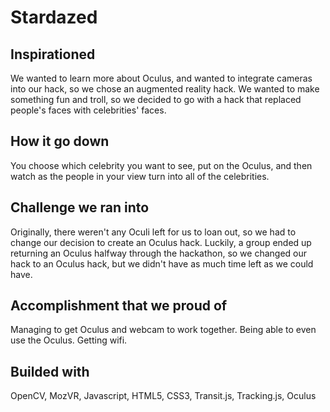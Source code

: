 # Stardazed


## Inspirationed

We wanted to learn more about Oculus, and wanted to integrate cameras into our hack, so we chose an augmented reality hack. We wanted to make something fun and troll, so we decided to go with a hack that replaced people's faces with celebrities' faces.


## How it go down

You choose which celebrity you want to see, put on the Oculus, and then watch as the people in your view turn into all of the celebrities.


## Challenge we ran into

Originally, there weren't any Oculi left for us to loan out, so we had to change our decision to create an Oculus hack. Luckily, a group ended up returning an Oculus halfway through the hackathon, so we changed our hack to an Oculus hack, but we didn't have as much time left as we could have.


## Accomplishment that we proud of

Managing to get Oculus and webcam to work together. Being able to even use the Oculus. Getting wifi.


## Builded with
OpenCV, MozVR, Javascript, HTML5, CSS3, Transit.js, Tracking.js, Oculus
